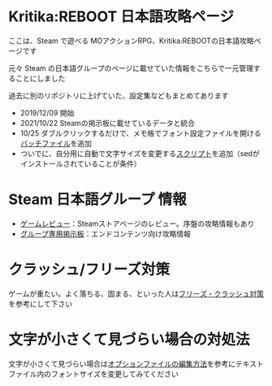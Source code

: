 # Kritika:REBOOT 日本語攻略ページ

ここは、Steam で遊べる MOアクションRPG、Kritika:REBOOTの日本語攻略ページです

元々 Steam の日本語グループのページに載せていた情報をこちらで一元管理することにしました

過去に別のリポジトリに上げていた、設定集などもまとめてあります

* 2019/12/09 開始
* 2021/10/22 Steamの掲示板に載せているデータと統合
* 10/25 ダブルクリックするだけで、メモ帳でフォント設定ファイルを開ける[バッチファイル](/open_fontconfig.bat)を追加
* ついでに、自分用に自動で文字サイズを変更する[スクリプト](/auto_change.ps1)を追加（sedがインストールされていることが条件）

# Steam 日本語グループ 情報

* [ゲームレビュー](/review/_review.txt)：Steamストアページのレビュー。序盤の攻略情報もあり
* [グループ専用掲示板](/board/README.md)：エンドコンテンツ向け攻略情報

# クラッシュ/フリーズ対策

ゲームが重たい。よく落ちる、固まる、といった人は[フリーズ・クラッシュ対策](/config/settings.md)を参考にして下さい


# 文字が小さくて見づらい場合の対処法

文字が小さくて見づらい場合は[オプションファイルの編集方法](/config/options.md)を参考にテキストファイル内のフォントサイズを変更してみてください
